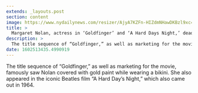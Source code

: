 ```yaml
--- 
extends: _layouts.post 
section: content 
image: https://www.nydailynews.com/resizer/AjyA7KZFn-HIZdmNHawDKBzl9xc=/1200x0/top/cloudfront-us-east-1.images.arcpublishing.com/tronc/LFRINYRYL5AS7GYSEWJNNP6ZHI.jpg 
title: > 
  Margaret Nolan, actress in ‘Goldfinger’ and ‘A Hard Days Night,’ dead at 76 
description: > 
  The title sequence of “Goldfinger,” as well as marketing for the movie, famously saw Nolan covered with gold paint while wearing a bikini.She also appeared in the iconic Beatles film “A Hard Day’s Night,” which also came out in 1964. 
date: 1602513435.4990919 
--- 
```

The title sequence of “Goldfinger,” as well as marketing for the movie, famously saw Nolan covered with gold paint while wearing a bikini. She also appeared in the iconic Beatles film “A Hard Day’s Night,” which also came out in 1964.
